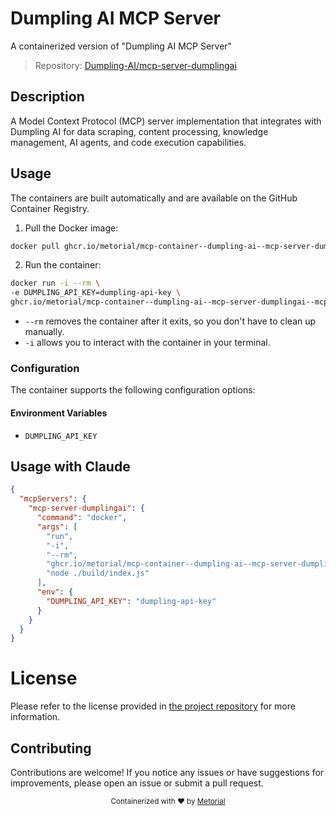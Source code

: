 
# Dumpling AI MCP Server

A containerized version of "Dumpling AI MCP Server"

> Repository: [Dumpling-AI/mcp-server-dumplingai](https://github.com/Dumpling-AI/mcp-server-dumplingai)

## Description

A Model Context Protocol (MCP) server implementation that integrates with Dumpling AI for data scraping, content processing, knowledge management, AI agents, and code execution capabilities.


## Usage

The containers are built automatically and are available on the GitHub Container Registry.

1. Pull the Docker image:

```bash
docker pull ghcr.io/metorial/mcp-container--dumpling-ai--mcp-server-dumplingai--mcp-server-dumplingai
```

2. Run the container:

```bash
docker run -i --rm \ 
-e DUMPLING_API_KEY=dumpling-api-key \
ghcr.io/metorial/mcp-container--dumpling-ai--mcp-server-dumplingai--mcp-server-dumplingai  "node ./build/index.js"
```

- `--rm` removes the container after it exits, so you don't have to clean up manually.
- `-i` allows you to interact with the container in your terminal.



### Configuration

The container supports the following configuration options:




#### Environment Variables

- `DUMPLING_API_KEY`




## Usage with Claude

```json
{
  "mcpServers": {
    "mcp-server-dumplingai": {
      "command": "docker",
      "args": [
        "run",
        "-i",
        "--rm",
        "ghcr.io/metorial/mcp-container--dumpling-ai--mcp-server-dumplingai--mcp-server-dumplingai",
        "node ./build/index.js"
      ],
      "env": {
        "DUMPLING_API_KEY": "dumpling-api-key"
      }
    }
  }
}
```

# License

Please refer to the license provided in [the project repository](https://github.com/Dumpling-AI/mcp-server-dumplingai) for more information.

## Contributing

Contributions are welcome! If you notice any issues or have suggestions for improvements, please open an issue or submit a pull request.

<div align="center">
  <sub>Containerized with ❤️ by <a href="https://metorial.com">Metorial</a></sub>
</div>
  
